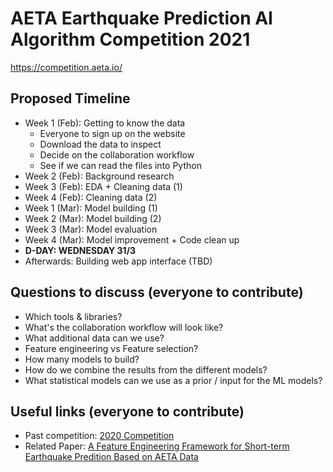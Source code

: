 # AETA Earthquake Prediction AI Algorithm Competition 2021
https://competition.aeta.io/

## Proposed Timeline

- Week 1 (Feb): Getting to know the data
  - Everyone to sign up on the website
  - Download the data to inspect
  - Decide on the collaboration workflow
  - See if we can read the files into Python
- Week 2 (Feb): Background research
- Week 3 (Feb): EDA + Cleaning data (1)
- Week 4 (Feb): Cleaning data (2)
- Week 1 (Mar): Model building (1)
- Week 2 (Mar): Model building (2)
- Week 3 (Mar): Model evaluation
- Week 4 (Mar): Model improvement + Code clean up
- **D-DAY: WEDNESDAY 31/3**
- Afterwards: Building web app interface (TBD)

## Questions to discuss (everyone to contribute)

- Which tools & libraries?
- What's the collaboration workflow will look like?
- What additional data can we use?
- Feature engineering vs Feature selection?
- How many models to build?
- How do we combine the results from the different models?
- What statistical models can we use as a prior / input for the ML models?

## Useful links (everyone to contribute)
- Past competition: [2020 Competition](https://aeta.io/competition-2020/)
- Related Paper: [A Feature Engineering Framework for Short-term Earthquake Predition Based on AETA Data](https://ieeexplore.ieee.org/stampPDF/getPDF.jsp?tp=&arnumber=8785773&ref=aHR0cHM6Ly9pZWVleHBsb3JlLmllZWUub3JnL2RvY3VtZW50Lzg3ODU3NzM=)

